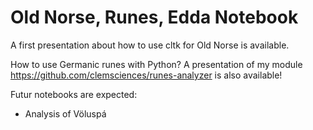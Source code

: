 # Old Norse, Runes, Edda Notebook
A first presentation about how to use cltk for Old Norse is available.

How to use Germanic runes with Python? A presentation of my module https://github.com/clemsciences/runes-analyzer is also available!

Futur notebooks are expected:
- Analysis of Völuspá

